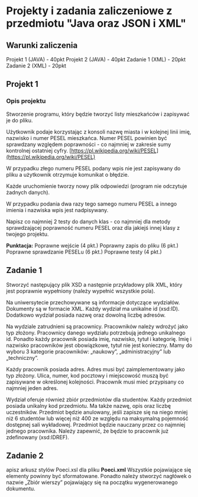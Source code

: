 # Projekty i zadania zaliczeniowe z przedmiotu "Java oraz JSON i XML"

## Warunki zaliczenia

Projekt 1 (JAVA) - 40pkt
Projekt 2 (JAVA) - 40pkt
Zadanie 1 (XML) - 20pkt
Zadanie 2 (XML) - 20pkt

## Projekt 1

### Opis projektu
Stworzenie programu, który będzie tworzyć listy mieszkańców i zapisywać je do pliku.

Użytkownik podaje korzystając z konsoli nazwę miasta i w kolejnej linii imię, nazwisko i numer PESEL mieszkańca. Numer PESEL powinien być sprawdzany względem poprawności - co najmniej w zakresie sumy kontrolnej ostatniej cyfry.  [https://pl.wikipedia.org/wiki/PESEL](https://pl.wikipedia.org/wiki/PESEL)

W przypadku złego numeru PESEL podany wpis nie jest zapisywany do pliku a użytkownik otrzymuje komunikat o błędzie.

Każde uruchomienie tworzy nowy plik odpowiedzi (program nie odczytuje żadnych danych).

W przypadku podania dwa razy tego samego numeru PESEL a innego imienia i nazwiska wpis jest nadpisywany.

Napisz co najmniej 2 testy do danych klas - co najmniej dla metody sprawdzającej poprawność numeru PESEL oraz dla jakiejś innej klasy z twojego projektu.

**Punktacja:**
Poprawne wejście (4 pkt.)
Poprawny zapis do pliku (6 pkt.)
Poprawne sprawdzanie PESELu (6 pkt.)
Poprawne testy (4 pkt.)
## Zadanie 1

Stworzyć następujący plik XSD a następnie przykładowy plik XML, który jest poprawnie wypełniony (należy wypełnić wszystkie pola).

Na uniwersytecie przechowywane są informacje dotyczące wydziałów. Dokumenty są w formacie XML. Każdy wydział ma unikalne id (xsd:ID). Dodatkowo wydział posiada nazwę oraz dowolną liczbę adresów.

Na wydziale zatrudnieni są pracownicy. Pracowników należy wdrożyć jako typ złożony. Pracownicy danego wydziału potrzebują jednego unikalnego id. Ponadto każdy pracownik posiada imię, nazwisko, tytuł i kategorię. Imię i nazwisko pracowników jest obowiązkowe, tytuł nie jest konieczny. Mamy do wyboru 3 kategorie pracowników: „naukowy”, „administracyjny” lub „techniczny”.

Każdy pracownik posiada adres. Adres musi być zaimplementowany jako typ złożony. Ulica, numer, kod pocztowy i miejscowość muszą być zapisywane w określonej kolejności. Pracownik musi mieć przypisany co najmniej jeden adres.

Wydział oferuje również zbiór przedmiotów dla studentów. Każdy przedmiot posiada unikalny kod przedmiotu. Ma także nazwę, opis oraz liczbę uczestników. Przedmiot będzie anulowany, jeśli zapisze się na niego mniej niż 6 studentów lub więcej niż 400 ze względu na maksymalną pojemność dostępnej sali wykładowej. Przedmiot będzie nauczany przez co najmniej jednego pracownika. Należy zapewnić, że będzie to pracownik już zdefinowany (xsd:IDREF).

## Zadanie 2

apisz arkusz stylów Poeci.xsl dla pliku  **Poeci.xml** Wszystkie pojawiające się elementy powinny być  sformatowane. Ponadto należy stworzyć nagłówek o nazwie „Zbiór wierszy” pojawiający się na  początku wygenerowanego dokumentu.

